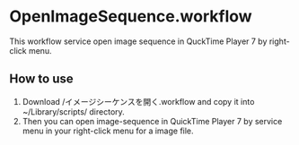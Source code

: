 OpenImageSequence.workflow
==========================

This workflow service open image sequence in QuckTime Player 7 by right-click menu.

How to use
--------------------------
1. Download /イメージシーケンスを開く.workflow and copy it into ~/Library/scripts/ directory.
2. Then you can open image-sequence in QuickTime Player 7 by service menu in your right-click menu for a image file.
